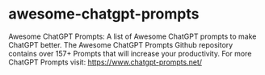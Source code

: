 # awesome-chatgpt-prompts
Awesome ChatGPT Prompts: A list of Awesome ChatGPT prompts to make ChatGPT better. The Awesome ChatGPT Prompts Github repository contains over 157+ Prompts that will increase your productivity. For more ChatGPT Prompts visit: https://www.chatgpt-prompts.net/
